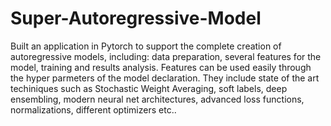 # Super-Autoregressive-Model

Built an application in Pytorch to support the complete creation of autoregressive models, including: data preparation, several features for the model, training and results analysis.
Features can be used easily through the hyper parmeters of the model declaration. They include state of the art techiniques
such as Stochastic Weight Averaging, soft labels, deep ensembling, modern neural net architectures, advanced loss functions, normalizations, different optimizers etc..
